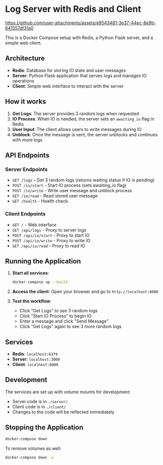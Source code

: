 # Log Server with Redis and Client


https://github.com/user-attachments/assets/e8543481-3e37-44ec-8e9b-641557df31a0


This is a Docker Compose setup with Redis, a Python Flask server, and a simple web client.

## Architecture

- **Redis**: Database for storing IO state and user messages
- **Server**: Python Flask application that serves logs and manages IO operations
- **Client**: Simple web interface to interact with the server

## How it works

1. **Get Logs**: The server provides 3 random logs when requested
2. **IO Process**: When IO is needed, the server sets an `awaiting_io` flag in Redis
3. **User Input**: The client allows users to write messages during IO
4. **Unblock**: Once the message is sent, the server unblocks and continues with more logs

## API Endpoints

### Server Endpoints

- `GET /logs` - Get 3 random logs (returns waiting status if IO is pending)
- `POST /io/start` - Start IO process (sets awaiting_io flag)
- `POST /io/write` - Write user message and unblock process
- `GET /io/read` - Read stored user message
- `GET /health` - Health check

### Client Endpoints

- `GET /` - Web interface
- `GET /api/logs` - Proxy to server logs
- `POST /api/io/start` - Proxy to start IO
- `POST /api/io/write` - Proxy to write IO
- `GET /api/io/read` - Proxy to read IO

## Running the Application

1. **Start all services**:
   ```bash
   docker-compose up --build
   ```

2. **Access the client**:
   Open your browser and go to `http://localhost:8080`

3. **Test the workflow**:
   - Click "Get Logs" to see 3 random logs
   - Click "Start IO Process" to begin IO
   - Enter a message and click "Send Message"
   - Click "Get Logs" again to see 3 more random logs

## Services

- **Redis**: `localhost:6379`
- **Server**: `localhost:3000`
- **Client**: `localhost:8080`

## Development

The services are set up with volume mounts for development:
- Server code is in `./server/`
- Client code is in `./client/`
- Changes to the code will be reflected immediately

## Stopping the Application

```bash
docker-compose down
```

To remove volumes as well:
```bash
docker-compose down -v
``` 
